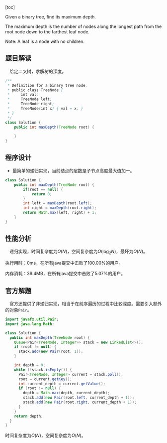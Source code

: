 [toc]

Given a binary tree, find its maximum depth.

The maximum depth is the number of nodes along the longest path from the root node down to the farthest leaf node.

Note: A leaf is a node with no children.



## 题目解读

&emsp;给定二叉树，求解树的深度。

```java
/**
 * Definition for a binary tree node.
 * public class TreeNode {
 *     int val;
 *     TreeNode left;
 *     TreeNode right;
 *     TreeNode(int x) { val = x; }
 * }
 */
class Solution {
    public int maxDepth(TreeNode root) {
        
    }
}
```

## 程序设计

* 最简单的递归实现，当前结点的层数是子节点高度最大值加一。

```java
class Solution {
    public int maxDepth(TreeNode root) {
        if(root == null) {
            return 0;
        }
        int left = maxDepth(root.left);
        int right = maxDepth(root.right);
        return Math.max(left, right) + 1;
    }
}
```

## 性能分析

&emsp;递归实现，时间复杂度为$O(N)$，空间复杂度为$O(\log_2N)$，最坏为$O(N)$。

执行用时：0ms，在所有java提交中击败了100.00%的用户。

内存消耗：39.4MB，在所有java提交中击败了5.07%的用户。

## 官方解题

&emsp;官方还提供了非递归实现，相当于在前序遍历的过程中比较深度。需要引入额外的对象`Pair`。

```java
import javafx.util.Pair;
import java.lang.Math;

class Solution {
  public int maxDepth(TreeNode root) {
    Queue<Pair<TreeNode, Integer>> stack = new LinkedList<>();
    if (root != null) {
      stack.add(new Pair(root, 1));
    }

    int depth = 0;
    while (!stack.isEmpty()) {
      Pair<TreeNode, Integer> current = stack.poll();
      root = current.getKey();
      int current_depth = current.getValue();
      if (root != null) {
        depth = Math.max(depth, current_depth);
        stack.add(new Pair(root.left, current_depth + 1));
        stack.add(new Pair(root.right, current_depth + 1));
      }
    }
    return depth;
  }
}
```

时间复杂度为$O(N)$，空间复杂度为$O(N)$。